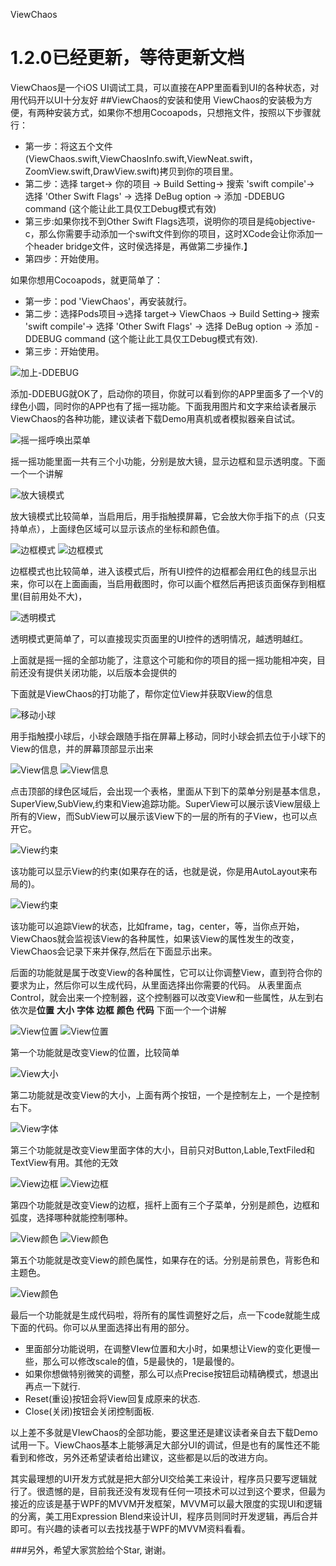 ViewChaos


1.2.0已经更新，等待更新文档
===
ViewChaos是一个iOS UI调试工具，可以直接在APP里面看到UI的各种状态，对用代码开以UI十分友好
##ViewChaos的安装和使用
ViewChaos的安装极为方便，有两种安装方式，如果你不想用Cocoapods，只想拖文件，按照以下步骤就行：
+ 第一步：将这五个文件(ViewChaos.swift,ViewChaosInfo.swift,ViewNeat.swift，ZoomView.swift,DrawView.swift)拷贝到你的项目里。
+ 第二步：选择 target-> 你的项目 -> Build Setting-> 搜索 'swift compile'-> 选择 'Other Swift Flags' -> 选择 DeBug option -> 添加 -DDEBUG command (这个能让此工具仅工Debug模式有效)
+ 第三步:如果你找不到Other Swift Flags选项，说明你的项目是纯objective-c，那么你需要手动添加一个swift文件到你的项目，这时XCode会让你添加一个header bridge文件，这时侯选择是，再做第二步操作.】
+ 第四步：开始使用。

如果你想用Cocoapods，就更简单了：
+ 第一步：pod 'ViewChaos'，再安装就行。
+ 第二步：选择Pods项目->选择 target-> ViewChaos -> Build Setting-> 搜索 'swift compile'-> 选择 'Other Swift Flags' -> 选择 DeBug option -> 添加 -DDEBUG command (这个能让此工具仅工Debug模式有效).
+ 第三步：开始使用。

![加上-DDEBUG](https://raw.githubusercontent.com/DuckDeck/ViewChaos/master/ViewChaosDemo/Resource/0.png)

添加-DDEBUG就OK了，启动你的项目，你就可以看到你的APP里面多了一个V的绿色小圆，同时你的APP也有了摇一摇功能。下面我用图片和文字来给读者展示ViewChaos的各种功能，建议读者下载Demo用真机或者模拟器亲自试试。

![摇一摇呼唤出菜单](https://raw.githubusercontent.com/DuckDeck/ViewChaos/master/ViewChaosDemo/Resource/shake_pop_menu.gif)

摇一摇功能里面一共有三个小功能，分别是放大镜，显示边框和显示透明度。下面一个一个讲解

![放大镜模式](https://raw.githubusercontent.com/DuckDeck/ViewChaos/master/ViewChaosDemo/Resource/chaos_zoom.gif)

放大镜模式比较简单，当启用后，用手指触摸屏幕，它会放大你手指下的点（只支持单点），上面绿色区域可以显示该点的坐标和颜色值。

![边框模式](https://raw.githubusercontent.com/DuckDeck/ViewChaos/master/ViewChaosDemo/Resource/chaos_border_1.gif)
![边框模式](https://raw.githubusercontent.com/DuckDeck/ViewChaos/master/ViewChaosDemo/Resource/chaos_border_2.gif)

边框模式也比较简单，进入该模式后，所有UI控件的边框都会用红色的线显示出来，你可以在上面画画，当启用截图时，你可以画个框然后再把该页面保存到相框里(目前用处不大)，

![透明模式](https://raw.githubusercontent.com/DuckDeck/ViewChaos/master/ViewChaosDemo/Resource/chaos_alpha.gif)

透明模式更简单了，可以直接现实页面里的UI控件的透明情况，越透明越红。

上面就是摇一摇的全部功能了，注意这个可能和你的项目的摇一摇功能相冲突，目前还没有提供关闭功能，以后版本会提供的

下面就是ViewChaos的打功能了，帮你定位View并获取View的信息

![移动小球](https://raw.githubusercontent.com/DuckDeck/ViewChaos/master/ViewChaosDemo/Resource/chaos_ball_move.gif)

用手指触摸小球后，小球会跟随手指在屏幕上移动，同时小球会抓去位于小球下的View的信息，并的屏幕顶部显示出来

![View信息](https://raw.githubusercontent.com/DuckDeck/ViewChaos/master/ViewChaosDemo/Resource/chaos_view_level1.gif)
![View信息](https://raw.githubusercontent.com/DuckDeck/ViewChaos/master/ViewChaosDemo/Resource/chaos_view_level2.gif)

点击顶部的绿色区域后，会出现一个表格，里面从下到下的菜单分别是基本信息，SuperView,SubView,约束和View追踪功能。SuperView可以展示该View层级上所有的View，而SubView可以展示该View下的一层的所有的子View，也可以点开它。

![View约束](https://raw.githubusercontent.com/DuckDeck/ViewChaos/master/ViewChaosDemo/Resource/chaos_constrain.gif)

该功能可以显示View的约束(如果存在的话，也就是说，你是用AutoLayout来布局的)。

![View约束](https://raw.githubusercontent.com/DuckDeck/ViewChaos/master/ViewChaosDemo/Resource/chaos_trace_view.gif)

该功能可以追踪View的状态，比如frame，tag，center，等，当你点开始，ViewChaos就会监视该View的各种属性，如果该View的属性发生的改变，ViewChaos会记录下来并保存,然后在下面显示出来。

后面的功能就是属于改变View的各种属性，它可以让你调整View，直到符合你的要求为止，然后你可以生成代码，从里面选择出你需要的代码。
从表里面点Control，就会出来一个控制器，这个控制器可以改变View和一些属性，从左到右依次是**位置** **大小** **字体** **边框** **颜色** **代码**
下面一个一个讲解



![View位置](https://raw.githubusercontent.com/DuckDeck/ViewChaos/master/ViewChaosDemo/Resource/chaos_control_move.gif)
![View位置](https://raw.githubusercontent.com/DuckDeck/ViewChaos/master/ViewChaosDemo/Resource/chaos_control_move2.gif)

第一个功能就是改变View的位置，比较简单



![View大小](https://raw.githubusercontent.com/DuckDeck/ViewChaos/master/ViewChaosDemo/Resource/chaos_control_size1.gif)

第二功能就是改变View的大小，上面有两个按钮，一个是控制左上，一个是控制右下。


![View字体](https://raw.githubusercontent.com/DuckDeck/ViewChaos/master/ViewChaosDemo/Resource/chaos_control_size.gif)

第三个功能就是改变View里面字体的大小，目前只对Button,Lable,TextFiled和TextView有用。其他的无效

![View边框](https://raw.githubusercontent.com/DuckDeck/ViewChaos/master/ViewChaosDemo/Resource/chaos_control_border.gif)
![View边框](https://raw.githubusercontent.com/DuckDeck/ViewChaos/master/ViewChaosDemo/Resource/chaos_control_border2.gif)

第四个功能就是改变View的边框，摇杆上面有三个子菜单，分别是颜色，边框和弧度，选择哪种就能控制哪种。

![View颜色](https://raw.githubusercontent.com/DuckDeck/ViewChaos/master/ViewChaosDemo/Resource/chaos_control_color1.gif)
![View颜色](https://raw.githubusercontent.com/DuckDeck/ViewChaos/master/ViewChaosDemo/Resource/chaos_control_color2.gif)

第五个功能就是改变View的颜色属性，如果存在的话。分别是前景色，背影色和主题色。

![View颜色](https://raw.githubusercontent.com/DuckDeck/ViewChaos/master/ViewChaosDemo/Resource/00.png)

最后一个功能就是生成代码啦，将所有的属性调整好之后，点一下code就能生成下面的代码。你可以从里面选择出有用的部分。

+ 里面部分功能说明，在调整VIew位置和大小时，如果想让View的变化更慢一些，那么可以修改scale的值，5是最快的，1是最慢的。
+ 如果你想做特别微笑的调整，那么可以点Precise按钮启动精确模式，想退出再点一下就行.
+ Reset(重设)按钮会将View回复成原来的状态.
+ Close(关闭)按钮会关闭控制面板.

以上差不多就是VIewChaos的全部功能，要这里还是建议读者亲自去下载Demo试用一下。ViewChaos基本上能够满足大部分UI的调试，但是也有的属性还不能看到和修改，另外还希望读者给出建议，这些都是以后的改进方向。

其实最理想的UI开发方式就是把大部分UI交给美工来设计，程序员只要写逻辑就行了。很遗憾的是，目前我还没有发现有任何一项技术可以过到这个要求，但最为接近的应该是基于WPF的MVVM开发框架，MVVM可以最大限度的实现UI和逻辑的分离，美工用Expression Blend来设计UI，程序员则同时开发逻辑，再后合并即可。有兴趣的读者可以去找找基于WPF的MVVM资料看看。

###另外，希望大家赏脸给个Star, 谢谢。
